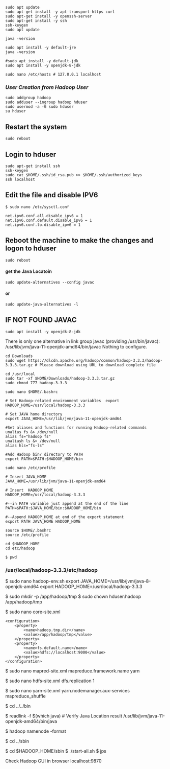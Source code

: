 
```
sudo apt update
sudo apt-get install -y apt-transport-https curl 
sudo apt-get install -y openssh-server
sudo apt-get install -y ssh 
ssh-keygen
sudo apt update
```
```
java -version
```
```
sudo apt install -y default-jre
java -version
```
```
#sudo apt install -y default-jdk
sudo apt install -y openjdk-8-jdk
```
```
sudo nano /etc/hosts # 127.0.0.1 localhost 
```
	
### ***User Creation from Hadoop User*** ###

```
sudo addgroup hadoop 
sudo adduser --ingroup hadoop hduser 
sudo usermod -a -G sudo hduser 
su hduser 
```
## Restart the system ###
```
sudo reboot
```

## Login to hduser ##
```
sudo apt-get install ssh 
ssh-keygen 
sudo cat $HOME/.ssh/id_rsa.pub >> $HOME/.ssh/authorized_keys
ssh localhost 
```

## Edit the file and disable IPV6 ##
```
$ sudo nano /etc/sysctl.conf
```
```
net.ipv6.conf.all.disable_ipv6 = 1
net.ipv6.conf.default.disable_ipv6 = 1
net.ipv6.conf.lo.disable_ipv6 = 1
```

## Reboot the machine to make the changes and logon to hduser ##
```
sudo reboot
```

#### get the Java Locatoin ####
```
sudo update-alternatives --config javac
```
#### or ####
```
sudo update-java-alternatives -l
```

## IF NOT FOUND JAVAC ##
```
sudo apt install -y openjdk-8-jdk
```
There is only one alternative in link group javac (providing /usr/bin/javac): /usr/lib/jvm/java-11-openjdk-amd64/bin/javac
Nothing to configure.

```
cd Downloads
sudo wget https://dlcdn.apache.org/hadoop/common/hadoop-3.3.3/hadoop-3.3.3.tar.gz # Please download using URL to download complete file
```

```
cd /usr/local 
sudo tar -xf $HOME/Downloads/hadoop-3.3.3.tar.gz
sudo chmod 777 hadoop-3.3.3
```

```
sudo nano $HOME/.bashrc 
```
```
# Set Hadoop-related environment variables  export 
HADOOP_HOME=/usr/local/hadoop-3.3.3  

# Set JAVA home directory 
export JAVA_HOME=/usr/lib/jvm/java-11-openjdk-amd64
	
#Set aliases and functions for running Hadoop-related commands 
unalias fs &> /dev/null 
alias fs="hadoop fs"  
unaliash ls &> /dev/null 
alias hls="fs-ls" 

#Add Hadoop bin/ directory to PATH 
export PATH=$PATH:$HADOOP_HOME/bin
```

```
sudo nano /etc/profile
```
```
# Insert JAVA_HOME 
JAVA_HOME=/usr/lib/jvm/java-11-openjdk-amd64

# Insert  HADOOP_HOME 
HADOOP_HOME=/usr/local/hadoop-3.3.3 

#--in PATH variable just append at the end of the line 
PATH=$PATH:$JAVA_HOME/bin:$HADOOP_HOME/bin 

#--Append HADOOP_HOME at end of the export statement  
export PATH JAVA_HOME HADOOP_HOME  
```

```
source $HOME/.bashrc 
source /etc/profile 
```
```
cd $HADOOP_HOME
cd etc/hadoop 
```
```
$ pwd
```
### /usr/local/hadoop-3.3.3/etc/hadoop ###


$ sudo nano hadoop-env.sh
	export JAVA_HOME=/usr/lib/jvm/java-8-openjdk-amd64
	export HADOOP_HOME=/usr/local/hadoop-3.3.3


$ sudo mkdir -p /app/hadoop/tmp 
$ sudo chown hduser:hadoop /app/hadoop/tmp  

$ sudo nano core-site.xml

	<configuration>
		<property> 
			<name>hadoop.tmp.dir</name> 
			<value>/app/hadoop/tmp</value> 
		</property> 
		<property> 
			<name>fs.default.name</name> 
			<value>hdfs://localhost:9000</value> 
		</property>  
	</configuration>


$ sudo nano mapred-site.xml
	<property> 
		<name>mapreduce.framework.name</name> 
		<value>yarn</value> 
	</property> 


$ sudo nano hdfs-site.xml 
	<property> 
		<name>dfs.replication</name> 
		<value>1</value> 
	</property>  

$ sudo nano yarn-site.xml 
	<property> 
		<name>yarn.nodemanager.aux-services</name> 
		<value>mapreduce_shuffle</value> 
	</property>  

$ cd ../../bin 

$ readlink -f $(which java) # Verify Java Location
	result
	/usr/lib/jvm/java-11-openjdk-amd64/bin/java

$ hadoop namenode -format

$ cd ../sbin 

$ cd $HADOOP_HOME/sbin
$ ./start-all.sh 
$ jps 

Check Hadoop GUI in browser
localhost:9870 
